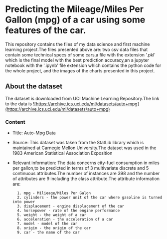 # Predicting the Mileage/Miles Per Gallon (mpg) of a car using some features of the car.

This repository contains the files of my data science and first machine learning project.The files presented above are: two csv data files that contain some technical specs of some cars,a file with the extension '.pkl' which is the final model with the best prediction accuracy,an a jupyter notebook with the '.ipynb' file extension which contains the python code for the whole project,
and the images of the charts presented in this project.

## About the dataset

The dataset is downloaded from UCI Machine Learning Repository.The link to the data is ![https://archive.ics.uci.edu/ml/datasets/auto+mpg](https://archive.ics.uci.edu/ml/datasets/auto+mpg)

### Content

* Title: Auto-Mpg Data

* Source: This dataset was taken from the StatLib library which is maintained at Carnegie Mellon University.The dataset was used in the 1983 American Statistical Association Exposition

* Relevant information: The data concerns city-fuel consumption in miles per gallon,to be predicted in terms of 3 multivariate discrete and 5 continuous attributes.The number of instances are 398 and the number of attributes are 9 including the class attribute.The attribute information are:

        1. mpg - Milieage/Miles Per Galon
        2. cylinders - the power unit of the car where gasoline is turned into power
        3. displacement - engine displacement of the car
        4. horsepower - rate of the engine performance
        5. weight - the weight of a car
        6. acceleration - the acceleration of a car
        7. model - model of the car
        8. origin - the origin of the car 
        9. car - the name of the car
